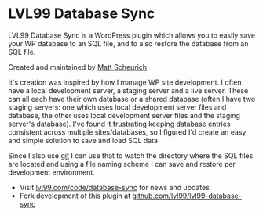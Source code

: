 LVL99 Database Sync
===================

LVL99 Database Sync is a WordPress plugin which allows you to easily save your WP database to an SQL file, and to also restore the database from an SQL file.

Created and maintained by [Matt Scheurich](http://www.lvl99.com)

It's creation was inspired by how I manage WP site development. I often have a local development server, a staging server and a live server. These can all each have their own database or a shared database (often I have two staging servers: one which uses local development server files and database, the other uses local development server files and the staging server's database). I've found it frustrating keeping database entries consistent across multiple sites/databases, so I figured I'd create an easy and simple solution to save and load SQL data.

Since I also use [git](http://git-scm.com/) I can use that to watch the directory where the SQL files are located and using a file naming scheme I can save and restore per development environment.

* Visit [lvl99.com/code/database-sync](http://lvl99.com/code/database-sync) for news and updates
* Fork development of this plugin at [github.com/lvl99/lvl99-database-sync](github.com/lvl99/lvl99-database-sync)